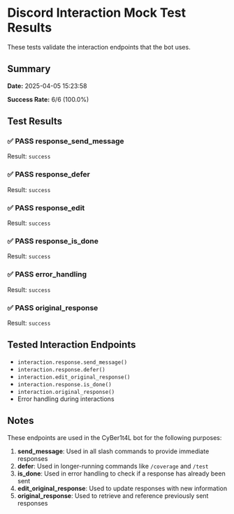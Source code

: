# Discord Interaction Mock Test Results

These tests validate the interaction endpoints that the bot uses.

## Summary

**Date:** 2025-04-05 15:23:58

**Success Rate:** 6/6 (100.0%)

## Test Results

### ✅ PASS response_send_message

Result: `success`

### ✅ PASS response_defer

Result: `success`

### ✅ PASS response_edit

Result: `success`

### ✅ PASS response_is_done

Result: `success`

### ✅ PASS error_handling

Result: `success`

### ✅ PASS original_response

Result: `success`

## Tested Interaction Endpoints

- `interaction.response.send_message()`
- `interaction.response.defer()`
- `interaction.edit_original_response()`
- `interaction.response.is_done()`
- `interaction.original_response()`
- Error handling during interactions

## Notes

These endpoints are used in the CyBer1t4L bot for the following purposes:

1. **send_message**: Used in all slash commands to provide immediate responses
2. **defer**: Used in longer-running commands like `/coverage` and `/test`
3. **is_done**: Used in error handling to check if a response has already been sent
4. **edit_original_response**: Used to update responses with new information
5. **original_response**: Used to retrieve and reference previously sent responses
